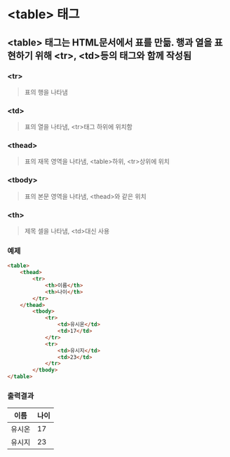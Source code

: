 # \<table> 태그

## \<table> 태그는 HTML문서에서 표를 만듦. 행과 열을 표현하기 위해 \<tr>, \<td>등의 태그와 함께 작성됨

### \<tr>
>표의 행을 나타냄
### \<td>
>표의 열을 나타냄, \<tr>태그 하위에 위치함
### \<thead>
>표의 재목 영역을 나타냄, \<table>하위, \<tr>상위에 위치
### \<tbody>
>표의 본문 영역을 나타냄, \<thead>와 같은 위치
### \<th>
>제목 셀을 나타냄, \<td>대신 사용


### 예제
```html
<table>
    <thead>
        <tr>
            <th>이름</th>
            <th>나이</th>
        </tr>
    </thead>
        <tbody>
            <tr>
                <td>유시온</td>
                <td>17</td>
            </tr>
            <tr>
                <td>유시지</td>
                <td>23</td>
            </tr>
        </tbody>
</table>
```

### 출력결과
<table>
    <thead>
        <tr>
            <th>이름</th>
            <th>나이</th>
        </tr>
    </thead>
        <tbody>
            <tr>
                <td>유시온</td>
                <td>17</td>
            </tr>
            <tr>
                <td>유시지</td>
                <td>23</td>
            </tr>
        </tbody>
</table>







